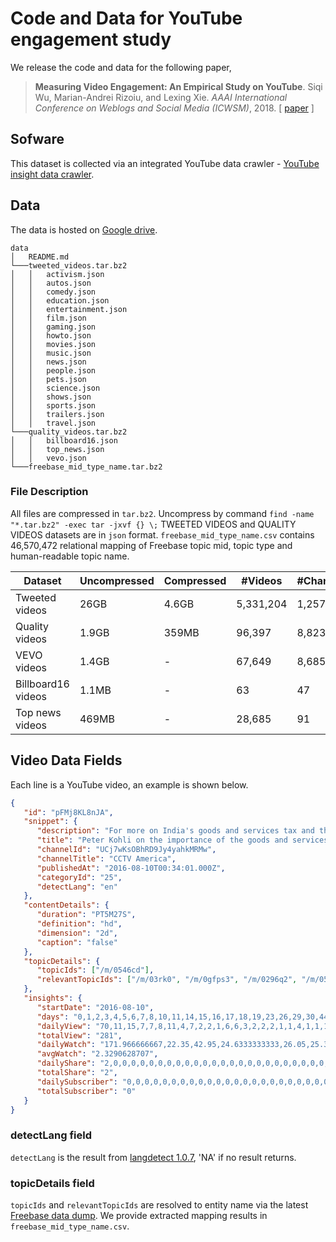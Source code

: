 # Code and Data for YouTube engagement study

We release the code and data for the following paper,
> **Measuring Video Engagement: An Empirical Study on YouTube**. Siqi Wu, Marian-Andrei Rizoiu, and Lexing Xie. *AAAI International Conference on Weblogs and Social Media (ICWSM)*, 2018. \[ [paper](https://avalanchesiqi.github.io/files/icwsm2018engagement.pdf) \]

## Sofware
  This dataset is collected via an integrated YouTube data crawler - [YouTube insight data crawler](https://github.com/computationalmedia/youtube-insight).

## Data
  The data is hosted on [Google drive](https://drive.google.com/drive/folders/1xCEJU5P185tDJIk-XNV3cckfFAW3W1Px?usp=sharing).
  
  ```
  data
  │   README.md
  └───tweeted_videos.tar.bz2
  │   │   activism.json
  │   │   autos.json
  │   │   comedy.json
  │   │   education.json
  │   │   entertainment.json
  │   │   film.json
  │   │   gaming.json
  │   │   howto.json
  │   │   movies.json
  │   │   music.json
  │   │   news.json
  │   │   people.json
  │   │   pets.json
  │   │   science.json
  │   │   shows.json
  │   │   sports.json
  │   │   trailers.json
  │   │   travel.json
  └───quality_videos.tar.bz2
  │   │   billboard16.json
  │   │   top_news.json
  │   │   vevo.json
  └───freebase_mid_type_name.tar.bz2  
  ```

### File Description
All files are compressed in `tar.bz2`.
Uncompress by command `find -name "*.tar.bz2" -exec tar -jxvf {} \;`
TWEETED VIDEOS and QUALITY VIDEOS datasets are in `json` format.
`freebase_mid_type_name.csv` contains 46,570,472 relational mapping of Freebase topic mid, topic type and human-readable topic name.

Dataset | Uncompressed | Compressed | #Videos | #Channels
--- | --- | --- | --- | ---
Tweeted videos | 26GB | 4.6GB | 5,331,204 | 1,257,412
Quality videos | 1.9GB | 359MB | 96,397 | 8,823
VEVO videos | 1.4GB | - | 67,649 | 8,685
Billboard16 videos | 1.1MB | - | 63 | 47
Top news videos | 469MB | - | 28,685 | 91

## Video Data Fields
Each line is a YouTube video, an example is shown below.
```json
{
   "id": "pFMj8KL8nJA",
   "snippet": {
      "description": "For more on India's goods and services tax and the future of the economy under Prime Minister Narendra Modi, CCTV America\u2019s Rachelle Akuffo interviewed Peter Kohli, the chief investment officer at D-M-S Funds.",
      "title": "Peter Kohli on the importance of the goods and services tax",
      "channelId": "UCj7wKsOBhRD9Jy4yahkMRMw",
      "channelTitle": "CCTV America",
      "publishedAt": "2016-08-10T00:34:01.000Z",
      "categoryId": "25",
      "detectLang": "en"
   },
   "contentDetails": {
      "duration": "PT5M27S",
      "definition": "hd",
      "dimension": "2d",
      "caption": "false"
   },
   "topicDetails": {
      "topicIds": ["/m/0546cd"],
      "relevantTopicIds": ["/m/03rk0", "/m/0gfps3", "/m/0296q2", "/m/05qt0", "/m/0dgrhmk", "/m/09x0r", "/m/05qt0", "/m/098wr"]
   },
   "insights": {
      "startDate": "2016-08-10",
      "days": "0,1,2,3,4,5,6,7,8,10,11,14,15,16,17,18,19,23,26,29,30,44,45,62,69,114,118,122,149,154,159,160,182,188,189,199,204,226,253",
      "dailyView": "70,11,15,7,7,8,11,4,7,2,2,1,6,6,3,2,2,2,1,1,4,1,1,1,1,2,3,1,1,1,1,3,1,2,2,1,1,1,1",
      "totalView": "281",
      "dailyWatch": "171.966666667,22.35,42.95,24.6333333333,26.05,25.3833333333,34.25,9.63333333333,6.31666666667,0.7,7.13333333333,0.0333333333333,15.2333333333,16.7,2.2,0.116666666667,0.966666666667,1.1,5.43333333333,5.43333333333,10.7666666667,1.2,5.43333333333,1.8,5.43333333333,5.45,3.15,0.2,1.68333333333,0.733333333333,0.483333333333,3.21666666667,5.43333333333,0.383333333333,5.6,0.0666666666667,0.533333333333,5.43333333333,1.06666666667",
      "avgWatch": "2.3290628707",
      "dailyShare": "2,0,0,0,0,0,0,0,0,0,0,0,0,0,0,0,0,0,0,0,0,0,0,0,0,0,0,0,0,0,0,0,0,0,0,0,0,0,0",
      "totalShare": "2",
      "dailySubscriber": "0,0,0,0,0,0,0,0,0,0,0,0,0,0,0,0,0,0,0,0,0,0,0,0,0,0,0,0,0,0,0,0,0,0,0,0,0,0,0",
      "totalSubscriber": "0"
   }
}
```

### detectLang field
`detectLang` is the result from [langdetect 1.0.7](https://pypi.python.org/pypi/langdetect?), 'NA' if no result returns.

### topicDetails field
`topicIds` and `relevantTopicIds` are resolved to entity name via the latest [Freebase data dump](https://developers.google.com/freebase/).
We provide extracted mapping results in `freebase_mid_type_name.csv`.
